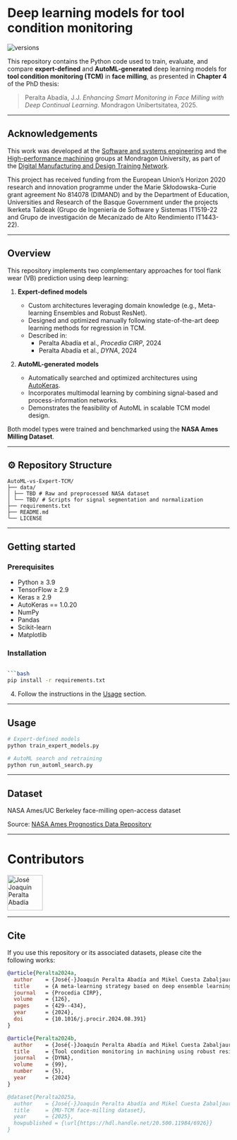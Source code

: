 # Deep learning models for tool condition monitoring
![versions](https://upload.wikimedia.org/wikipedia/commons/6/62/Blue_Python_3.9%2B_Shield_Badge.svg)

This repository contains the Python code used to train, evaluate, and compare **expert-defined** and **AutoML-generated** deep learning models for **tool condition monitoring (TCM)** in **face milling**, as presented in **Chapter 4** of the PhD thesis:

> Peralta Abadía, J.J. *Enhancing Smart Monitoring in Face Milling with Deep Continual Learning*. Mondragon Unibertsitatea, 2025.

---

## Acknowledgements
This work was developed at the [Software and systems engineering](https://www.mondragon.edu/en/research-transfer/engineering-technology/research-and-transfer-groups/software-systems-engineering) and the [High-performance machining](https://www.mondragon.edu/en/research-transfer/engineering-technology/research-and-transfer-groups/high-performance-machining) groups at Mondragon University, as part of the [Digital Manufacturing and Design Training Network](https://dimanditn.eu/es/home).

This project has received funding from the European Union’s Horizon 2020 research and innovation programme under the Marie Skłodowska-Curie grant agreement No 814078 (DIMAND) and by the Department of Education, Universities and Research of the Basque Government under the projects Ikerketa Taldeak (Grupo de Ingeniería de Software y Sistemas IT1519-22 and Grupo de investigación de Mecanizado de Alto Rendimiento IT1443-22).

---

## Overview

This repository implements two complementary approaches for tool flank wear (VB) prediction using deep learning:

1. **Expert-defined models**
   - Custom architectures leveraging domain knowledge (e.g., Meta-learning Ensembles and Robust ResNet).
   - Designed and optimized manually following state-of-the-art deep learning methods for regression in TCM.
   - Described in:
     - Peralta Abadía et al., *Procedia CIRP*, 2024  
     - Peralta Abadía et al., *DYNA*, 2024  

2. **AutoML-generated models**
   - Automatically searched and optimized architectures using [AutoKeras](https://autokeras.com/).
   - Incorporates multimodal learning by combining signal-based and process-information networks.
   - Demonstrates the feasibility of AutoML in scalable TCM model design.

Both model types were trained and benchmarked using the **NASA Ames Milling Dataset**.

---

## ⚙️ Repository Structure
```
AutoML-vs-Expert-TCM/
├── data/
│ ├── TBD # Raw and preprocessed NASA dataset
│ └── TBD/ # Scripts for signal segmentation and normalization
├── requirements.txt
├── README.md
└── LICENSE
```

---

## Getting started

### Prerequisites

- Python ≥ 3.9
- TensorFlow ≥ 2.9
- Keras ≥ 2.9
- AutoKeras == 1.0.20
- NumPy
- Pandas
- Scikit-learn
- Matplotlib

### Installation
```bash

```bash
pip install -r requirements.txt
```
4. Follow the instructions in the [Usage](#usage) section.

---

## Usage
```bash
# Expert-defined models
python train_expert_models.py

# AutoML search and retraining
python run_automl_search.py
```

---

## Dataset
NASA Ames/UC Berkeley face-milling open-access dataset

Source: [NASA Ames Prognostics Data Repository](https://data.nasa.gov/dataset/milling-wear)

---

# Contributors

[//]: contributor-faces

<a href="https://github.com/spartanjoax"><img src="https://avatars.githubusercontent.com/u/29443664?v=4" title="José Joaquín Peralta Abadía" width="80" height="80"></a>

[//]: contributor-faces

---

## Cite
If you use this repository or its associated datasets, please cite the following works:

```bibtex
@article{Peralta2024a,
  author    = {José{-}Joaquín Peralta Abadía and Mikel Cuesta Zabaljauregui and Félix Larrinaga Barrenechea},
  title     = {A meta-learning strategy based on deep ensemble learning for tool condition monitoring of machining processes},
  journal   = {Procedia CIRP},
  volume    = {126},
  pages     = {429--434},
  year      = {2024},
  doi       = {10.1016/j.procir.2024.08.391}
}

@article{Peralta2024b,
  author    = {José{-}Joaquín Peralta Abadía and Mikel Cuesta Zabaljauregui and Félix Larrinaga Barrenechea},
  title     = {Tool condition monitoring in machining using robust residual neural networks},
  journal   = {DYNA},
  volume    = {99},
  number    = {5},
  year      = {2024}
}

@dataset{Peralta2025a,
  author    = {José{-}Joaquín Peralta Abadía and Mikel Cuesta Zabaljauregui and Félix Larrinaga Barrenechea},
  title     = {MU-TCM face-milling dataset},
  year      = {2025},
  howpublished = {\url{https://hdl.handle.net/20.500.11984/6926}}
}
```